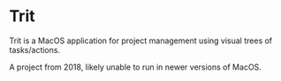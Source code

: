 # Trit

Trit is a MacOS application for project management using visual trees of tasks/actions.

A project from 2018, likely unable to run in newer versions of MacOS.
